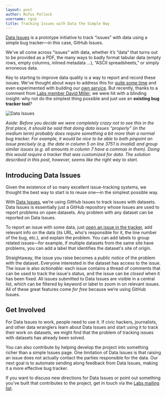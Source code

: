 ```yaml
---
layout: post
author: Rufus Pollock
username: rgrp
title: Tracking Issues with Data the Simple Way
---
```


[Data Issues](https://github.com/datasets/issues) is a prototype initiative to track “issues” with data using a simple bug tracker—in this case, GitHub Issues.

We've all come across “issues” with data, whether it’s “data” that turns out to be provided as a PDF, the many ways to badly format tabular data (empty rows, empty columns, inlined metadata …), “ASCII spreadsheets,” or simply erroneous data.

Key to starting to improve data quality is a way to report and record these issues. We've thought about ways to address this for [quite some time][7] and even experimented with building our [own service][service]. But recently, thanks to a comment from [Labs member David Miller][miller], we were hit with a blinding insight: why not do the simplest thing possible and just use an **existing bug tracker tool**?

![Data Issues](http://i.imgur.com/lyIJYGo.png)

*Aside: Before you decide we were completely crazy not to see this in the first place, it should be said that doing data issues “properly” (in the medium term) probably does require something a bit more than a normal bug tracker. For example, it would be nice to be able to both pinpoint an issue precisely (e.g. the date in column 5 on line 3751 is invalid) and group similar issues (e.g. all amounts in column 7 have a commas in them). Doing this would require a tracker that was customized for data. The solution described in this post, however, seems like the right way to start.*

[service]: http://github.com/okfn/dataissues
[miller]: http://okfnlabs.org/members/david/

## Introducing Data Issues

Given the existence of so many excellent issue-tracking systems, we thought the best way to start is to reuse one—in the simplest possible way.

With [Data Issues][1], we’re using GitHub Issues to track issues with datasets. Data Issues is essentially just a GitHub repository whose Issues are used to report problems on open datasets. Any problem with any dataset can be reported on Data Issues.

To report an issue with some data, just [open an issue in the tracker][5], add relevant info on the data (its URL, who's responsible for it, the line number of the bug, etc.), and explain the problem. You can add labels to group related issues—for example, if multiple datasets from the same site have problems, you can add a label that identifies the dataset's site of origin.

Straightaway, the issue you raise becomes a *public notice* of the problem with the dataset. Everyone interested in the dataset has access to the issue. The issue is also *actionable*: each issue contains a thread of comments that can be used to track the issue's status, and the issue can be *closed* when it has been fixed. All issues submitted to Data Issues are visible in a central list, which can be filtered by keyword or label to zoom in on relevant issues. All of these great features come *for free* because we’re using GitHub Issues.

## Get Involved

For Data Issues to work, people need to use it. If civic hackers, journalists, and other data wranglers learn about Data Issues and start using it to track their work on datasets, we might find that the problem of tracking issues with datasets has already been solved.

You can also contribute by helping develop the project into something richer than a simple Issues page. One limitation of Data Issues is that raising an issue does not actually contact the parties responsible for the data. Our next goal is to automate sending along feedback from Data Issues, making it a more effective bug tracker.

If you want to discuss new directions for Data Issues or point out something you’ve built that contributes to the project, get in touch via the [Labs mailing list](http://lists.okfn.org/mailman/listinfo/okfn-labs).

[1]:	https://github.com/datasets/issues
[5]:	https://github.com/datasets/issues/issues/new
[6]:	http://blog.okfn.org/2013/07/02/git-and-github-for-data/
[7]:	http://blog.okfn.org/2011/03/31/building-the-open-data-ecosystem/